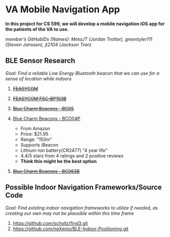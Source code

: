 # VA Mobile Navigation App

**In this project for CS 599, we will develop a mobile navigation iOS app for the patients of the VA to use.**

_member’s GitHubIDs (Names): MetaJT (Jordan Trotter), greentyler111 (Steven Janssen), jt2104 (Jackson Tran)_

## BLE Sensor Research
_Goal: Find a reliable Low Energy Bluetooth beacon that we can use for a sense of location while indoors_
1. ~~[FEASYCOM](https://www.amazon.com/programmable-Battery-Bluetooth-eddystone-Technology/dp/B078N2B7RD/ref=asc_df_B078N2B7RD/?tag=hyprod-20&linkCode=df0&hvadid=241965663546&hvpos=&hvnetw=g&hvrand=10042743716919065296&hvpone=&hvptwo=&hvqmt=&hvdev=c&hvdvcmdl=&hvlocint=&hvlocphy=9024247&hvtargid=pla-486845475033&psc=1&mcid=28dd533fdf473f068e4a01772e7c6224&gclid=CjwKCAiA29auBhBxEiwAnKcSqoCoc_4hhqeMp5lkZ-stfxS8rYdn4bvepKq2QtAFktOopiRQPy92ORoCDMQQAvD_BwE)~~

2. ~~[FEASYCOM FSC-BP103B](https://www.amazon.com/FeasyBeacon-Bluetooth-Proximity-Eddystone-programmable/dp/B077FQ6HLV/ref=pd_bxgy_img_d_sccl_1/137-3622995-4362555?pd_rd_w=fcy5M&content-id=amzn1.sym.2b132e63-5dcd-4ba1-be9f-9e044543d59f&pf_rd_p=2b132e63-5dcd-4ba1-be9f-9e044543d59f&pf_rd_r=W9MXSF1CERJC91764HKN&pd_rd_wg=vvO0c&pd_rd_r=61e169f2-adaa-4c79-befe-1e0b5400c89b&pd_rd_i=B077FQ6HLV&psc=1)~~

3. ~~[Blue Charm Beacons - BC05](https://www.amazon.com/dp/B0CLN34NHK?ref=emc_s_m_5_i_n)~~

4. [Blue Charm Beacons - BCO04P](https://www.amazon.com/dp/B0BMY36FQ1?ref=emc_s_m_5_i_n)
   - From Amazon
   - Price: $21.95
   - Range: "150m"
   - Supports iBeacon
   - Lithium-Ion battery(CR2477) "4 year life"
   - 4.4/5 stars from 4 ratings and 2 positive reviews
   - **Think this might be the best option**
5. ~~[Blue Charm Beacnos - BC063B](https://www.amazon.com/Blue-Charm-Beacons-Water-Resistant-BC063B-iBeacon/dp/B07Z1FR6GY/ref=sr_1_10?crid=MUL1TEHMUN8Z&dib=eyJ2IjoiMSJ9.HqGVwXxaQ0RaD0v7qTlpKwYJaUw3AmSz610Z_4E7o6gsm9NaA4heTWCGYC8EuupquQ_gb-mgK4beIfwYUy86_xvZuXhGcLcp9aluBQw-PfIjSOrsDIMZaB1RQQ-p4H-jfMghZcIxAJphUrR-ELUOMQ.8kzVhwEGBgdhF4yJTWfucgKRqsBhB_YIkeFLO8NL_p0&dib_tag=se&keywords=Bluetooth+BLE+iBeacon+%28BC037S-SmoothPattern-iBeacon%29&qid=1708540770&sprefix=bluetooth+ble+ibeacon+bc037s-smoothpattern-ibeacon+%2Caps%2C189&sr=8-10)~~

## Possible Indoor Navigation Frameworks/Source Code
_Goal: Find existing indoor navigation frameworks to utilize if needed, as creating our own may not be plausible within this time frame_
1. https://github.com/schollz/find3.git
2. https://github.com/neXenio/BLE-Indoor-Positioning.git
